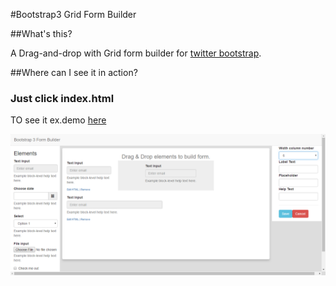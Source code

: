 #Bootstrap3 Grid Form Builder

##What's this?

A Drag-and-drop with Grid form builder for [twitter bootstrap](http://twitter.github.com/bootstrap/). 

##Where can I see it in action?

### Just click index.html

TO see it ex.demo [here](http://htmlpreview.github.io/?https://cdn.rawgit.com/lekhanhduybkhn/Bootstrap3-Grid-Form-Builder/master/bootstrap-form-builder/index.html)

![alt tag](https://raw.githubusercontent.com/lekhanhduybkhn/Bootstrap3-Form-Builder/master/Untitled.png)
